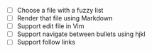 
- [ ] Choose a file with a fuzzy list
- [ ] Render that file using Markdown
- [ ] Support edit file in Vim
- [ ] Support navigate between bullets using hjkl
- [ ] Support follow links
